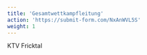 ```yaml
---
title: 'Gesamtwettkampfleitung'
action: 'https://submit-form.com/NxAnWVL5S'
weight: 1
---
```


KTV Fricktal
